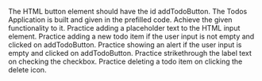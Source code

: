 The HTML button element should have the id addTodoButton.
The Todos Application is built and given in the prefilled code. Achieve the given functionality to it.
Practice adding a placeholder text to the HTML input element.
Practice adding a new todo item if the user input is not empty and clicked on addTodoButton.
Practice showing an alert if the user input is empty and clicked on addTodoButton.
Practice strikethrough the label text on checking the checkbox.
Practice deleting a todo item on clicking the delete icon.
